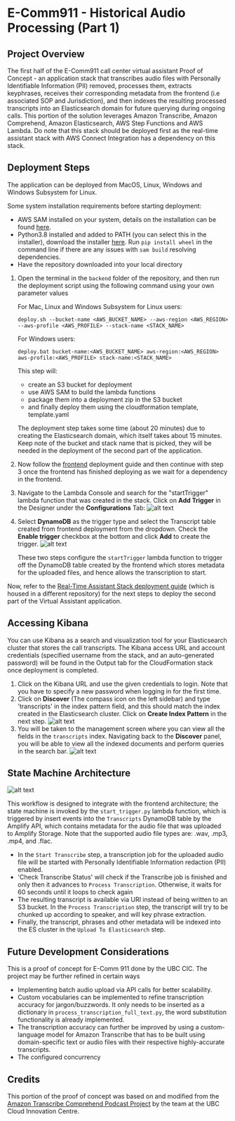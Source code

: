 # E-Comm911 - Historical Audio Processing (Part 1)

## Project Overview

The first half of the E-Comm911 call center virtual assistant Proof of Concept - an application stack that transcribes 
audio files with Personally Identifiable Information (PII) removed, processes them, extracts keyphrases, receives their 
corresponding metadata from the frontend (i.e associated SOP and Jurisdiction), and then indexes the resulting processed 
transcripts into an Elasticsearch domain for future querying during ongoing calls. This portion of 
the solution leverages Amazon Transcribe, Amazon Comprehend, Amazon Elasticsearch, AWS Step Functions and AWS Lambda. 
Do note that this stack should be deployed first as the real-time assistant stack with AWS Connect Integration 
has a dependency on this stack.

## Deployment Steps
The application can be deployed from MacOS, Linux, Windows and Windows Subsystem for Linux.

Some system installation requirements before starting deployment:
* AWS SAM installed on your system, details on the installation can be found 
  [here](https://docs.aws.amazon.com/serverless-application-model/latest/developerguide/serverless-sam-cli-install.html).
* Python3.8 installed and added to PATH (you can select this in the installer), download the 
  installer [here](https://www.python.org/downloads/release/python-387/). 
  Run ```pip install wheel``` in the command line if there are any issues with ```sam build``` resolving dependencies.
* Have the repository downloaded into your local directory


1) Open the terminal in the `backend` folder of the repository, and then run the deployment script using the following command using 
   your own parameter values
   
   For Mac, Linux and Windows Subsystem for Linux users:

   ```   
   deploy.sh --bucket-name <AWS_BUCKET_NAME> --aws-region <AWS_REGION> --aws-profile <AWS_PROFILE> --stack-name <STACK_NAME>
   ```

   For Windows users:
   ```   
   deploy.bat bucket-name:<AWS_BUCKET_NAME> aws-region:<AWS_REGION> aws-profile:<AWS_PROFILE> stack-name:<STACK_NAME>
   ```
    
   This step will:
   <ul>
   <li>create an S3 bucket for deployment</li>
   <li>use AWS SAM to build the lambda functions</li>
   <li>package them into a deployment zip in the S3 bucket</li>
   <li>and finally deploy them using the cloudformation template, template.yaml </li>
   </ul>

   The deployment step takes some time (about 20 minutes) due to creating the Elasticsearch domain, which itself takes 
   about 15 minutes.
   Keep note of the bucket and stack name that is picked, they will be needed in the deployment of the second part of
   the application.

2) Now follow the [frontend](docs/frontend-README.md) deployment guide and then continue with step 3 once the frontend
   has finished deploying as we wait for a dependency in the frontend. 
   
3) Navigate to the Lambda Console and search for the "startTrigger" lambda function that was created in 
   the stack. Click on **Add Trigger** in the Designer under the **Configurations** Tab:
![alt text](enable-dynamodb-trigger.png)
4) Select **DynamoDB** as the trigger type and select the Transcript table created from frontend deployment from the 
   dropdown. Check the **Enable trigger** checkbox at the bottom and click **Add** to create the trigger.
![alt text](add-trigger.png)
   
   These two steps configure the `startTrigger` lambda function to trigger off the DynamoDB table created by the frontend
   which stores metadata for the uploaded files, and hence allows the transcription to start.

Now, refer to the [Real-Time Assistant Stack deployment guide](https://github.com/UBC-CIC/ecomm-911-real-time-assistant/blob/main/backend/backend-README.md) 
(which is housed in a different repository) for the next steps to deploy the second part of the Virtual Assistant application.

## Accessing Kibana

You can use Kibana as a search and visualization tool for your Elasticsearch cluster that stores the call transcripts. 
The Kibana access URL and account credentials (specified username from the stack, and an auto-generated password) will 
be found in the Output tab for the CloudFormation stack once deployment is completed.

1) Click on the Kibana URL and use the given credentials to login. Note that you have to specify a new password when 
   logging in for the first time.
2) Click on **Discover** (The compass icon on the left sidebar) and type 'transcripts' in the index pattern field, and 
   this should match the index created in the Elasticsearch cluster. Click on **Create Index Pattern** in the next step.
![alt text](kibana-create-index-pattern.png)
3) You will be taken to the management screen where you can view all the fields in the ```transcripts``` index. 
   Navigating back to the **Discover** panel, you will be able to view all the indexed documents and perform queries in the search bar.
![alt text](kibana-document-query.png)

## State Machine Architecture
![alt text](state-machine.png)

This workflow is designed to integrate with the frontend architecture; the state machine is invoked by the `start_trigger.py` lambda function,
which is triggered by insert events into the `Transcripts` DynamoDB table by the Amplify API, which contains metadata for the audio 
file that was uploaded to Amplify Storage.
Note that the supported audio file types are: .wav, .mp3, .mp4, and .flac.
* In the `Start Transcribe` step, a transcription job for the uploaded audio file will be started with Personally Identifiable Information
  redaction (PII) enabled.
* 'Check Transcribe Status' will check if the Transcribe job is finished and only then it advances to `Process Transcription`.
  Otherwise, it waits for 60 seconds until it loops to check again
* The resulting transcript is available via URI instead of being written to an S3 bucket. In the `Process Transcription` 
  step, the transcript will try to be chunked up according to speaker, and will key phrase extraction.
* Finally, the transcript, phrases and other metadata will be indexed into the ES cluster in the `Upload To Elasticsearch` step.

## Future Development Considerations

This is a proof of concept for E-Comm 911 done by the UBC CIC. The project may be further refined in certain ways
* Implementing batch audio upload via API calls for better scalability.
* Custom vocabularies can be implemented to refine transcription accuracy for jargon/buzzwords. It only needs to be
  inserted as a dictionary in `process_transcription_full_text.py`, the word substitution functionality is already
  implemented.
* The transcription accuracy can further be improved by using a custom-language model for Amazon Transcribe that 
  has to be built using domain-specific text or audio files with their respective highly-accurate transcripts.
* The configured concurrency 

## Credits

This portion of the proof of concept was based on and modified from 
the [Amazon Transcribe Comprehend Podcast Project](https://github.com/aws-samples/amazon-transcribe-comprehend-podcast) 
by the team at the UBC Cloud Innovation Centre.